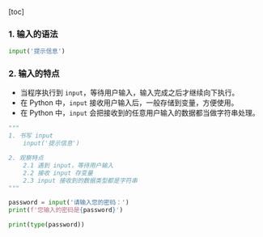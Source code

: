 [toc]

### 1. 输入的语法

```python
input('提示信息')
```

### 2. 输入的特点

+ 当程序执行到 `input`，等待用户输入，输入完成之后才继续向下执行。
+ 在 Python 中，`input` 接收用户输入后，一般存储到变量，方便使用。
+ 在 Python 中，`input` 会把接收到的任意用户输入的数据都当做字符串处理。

```python
"""
1. 书写 input
    input('提示信息')

2. 观察特点
    2.1 遇到 input，等待用户输入
    2.2 接收 input 存变量
    2.3 input 接收到的数据类型都是字符串
"""

password = input('请输入您的密码：')
print(f'您输入的密码是{password}')

print(type(password))
```

